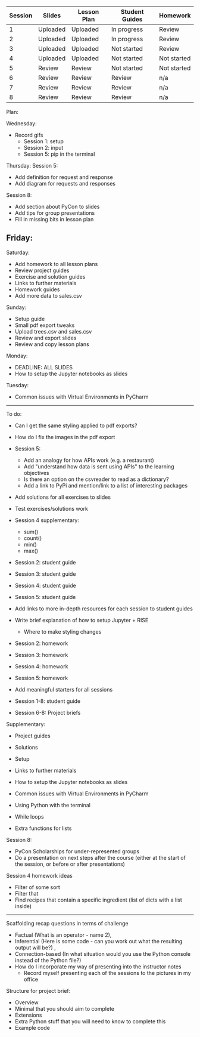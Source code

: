 Session | Slides | Lesson Plan | Student Guides | Homework
---|---|---|---|---
1  | Uploaded | Uploaded | In progress |  Review 
2  | Uploaded | Uploaded | In progress |  Review 
3  | Uploaded | Uploaded | Not started |  Review 
4  | Uploaded | Uploaded | Not started |  Not started 
5  | Review | Review | Not started |  Not started 
6  | Review | Review | Review |  n/a 
7  | Review | Review | Review | n/a 
8  | Review | Review | Review | n/a 


Plan: 

Wednesday:
- Record gifs
  - Session 1: setup
  - Session 2: input
  - Session 5: pip in the terminal

Thursday:
Session 5:
- Add definition for request and response
- Add diagram for requests and responses

Session 8:
- Add section about PyCon to slides
- Add tips for group presentations
- Fill in missing bits in lesson plan


Friday:
-

Saturday:
- Add homework to all lesson plans
- Review project guides
- Exercise and solution guides
- Links to further materials
- Homework guides
- Add more data to sales.csv

Sunday:
- Setup guide
- Small pdf export tweaks
- Upload trees.csv and sales.csv
- Review and export slides
- Review and copy lesson plans

Monday:
- DEADLINE: ALL SLIDES
- How to setup the Jupyter notebooks as slides

Tuesday:
- Common issues with Virtual Environments in PyCharm

----


To do:

- Can I get the same styling applied to pdf exports?
- How do I fix the images in the pdf export

- Session 5:
  - Add an analogy for how APIs work (e.g. a restaurant)
  - Add "understand how data is sent using APIs" to the learning objectives
  - Is there an option on the csvreader to read as a dictionary?
  - Add a link to PyPi and mention/link to a list of interesting packages

- Add solutions for all exercises to slides
- Test exercises/solutions work

- Session 4 supplementary:
  - sum()
  - count()
  - min()
  - max()

- Session 2: student guide
- Session 3: student guide
- Session 4: student guide
- Session 5: student guide

- Add links to more in-depth resources for each session to student guides

- Write brief explanation of how to setup Jupyter + RISE
  - Where to make styling changes

- Session 2: homework
- Session 3: homework
- Session 4: homework
- Session 5: homework
- Add meaningful starters for all sessions
- Session 1-8: student guide
- Session 6-8: Project briefs

Supplementary:
- Project guides
- Solutions
- Setup
- Links to further materials
- How to setup the Jupyter notebooks as slides
- Common issues with Virtual Environments in PyCharm

- Using Python with the terminal
- While loops
- Extra functions for lists

Session 8:
- PyCon Scholarships for under-represented groups
- Do a presentation on next steps after the course (either at the start of the session, or before or after presentations)


Session 4 homework ideas
  - Filter of some sort
  - Filter that 
  - Find recipes that contain a specific ingredient (list of dicts with a list inside)

----


Scaffolding recap questions in terms of challenge
  - Factual (What is an operator - name 2), 
  - Inferential (Here is some code - can you work out what the resulting output will be?) , 
  - Connection-based (In what situation would you use the Python console instead of the Python file?)
- How do I incorporate my way of presenting into the instructor notes
  - Record myself presenting each of the sessions to the pictures in my office


Structure for project brief:
- Overview
- Minimal that you should aim to complete
- Extensions
- Extra Python stuff that you will need to know to complete this
- Example code
